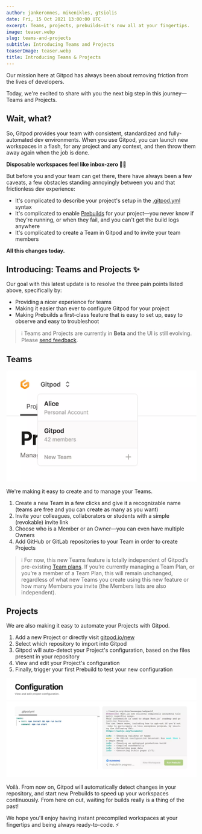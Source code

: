 ```yaml
---
author: jankeromnes, mikenikles, gtsiolis
date: Fri, 15 Oct 2021 13:00:00 UTC
excerpt: Teams, projects, prebuilds—it's now all at your fingertips.
image: teaser.webp
slug: teams-and-projects
subtitle: Introducing Teams and Projects
teaserImage: teaser.webp
title: Introducing Teams & Projects
---
```


<script context="module">
  export const prerender = true;
</script>

Our mission here at Gitpod has always been about removing friction from the lives of developers.

Today, we're excited to share with you the next big step in this journey—Teams and Projects.

## Wait, what?

So, Gitpod provides your team with consistent, standardized and fully-automated dev environments. When you use Gitpod, you can launch new workspaces in a flash, for any project and any context, and then throw them away again when the job is done.

**Disposable workspaces feel like inbox-zero 🧘‍♀️**

But before you and your team can get there, there have always been a few caveats, a few obstacles standing annoyingly between you and that frictionless dev experience:

- It's complicated to describe your project's setup in the [.gitpod.yml](/docs/references/gitpod-yml/) syntax
- It's complicated to enable [Prebuilds](/docs/configure/projects/prebuilds/) for your project—you never know if they're running, or when they fail, and you can't get the build logs anywhere
- It's complicated to create a Team in Gitpod and to invite your team members

**All this changes today.**

## Introducing: Teams and Projects ✨

Our goal with this latest update is to resolve the three pain points listed above, specifically by:

- Providing a nicer experience for teams
- Making it easier than ever to configure Gitpod for your project
- Making Prebuilds a first-class feature that is easy to set up, easy to observe and easy to troubleshoot

> ℹ️ Teams and Projects are currently in **Beta** and the UI is still evolving. Please [send feedback](https://github.com/gitpod-io/gitpod/issues/5095).

## Teams

![Teams](../../../static/images/blog/teams-and-projects/teams.webp)

We're making it easy to create and to manage your Teams.

1. Create a new Team in a few clicks and give it a recognizable name (teams are free and you can create as many as you want)
2. Invite your colleagues, collaborators or students with a simple (revokable) invite link
3. Choose who is a Member or an Owner—you can even have multiple Owners
4. Add GitHub or GitLab repositories to your Team in order to create Projects

> ℹ️ For now, this new Teams feature is totally independent of Gitpod’s pre-existing [Team plans](/docs/configure/teams). If you’re currently managing a Team Plan, or you’re a member of a Team Plan, this will remain unchanged, regardless of what new Teams you create using this new feature or how many Members you invite (the Members lists are also independent).

## Projects

We are also making it easy to automate your Projects with Gitpod.

1. Add a new Project or directly visit [gitpod.io/new](https://gitpod.io/new)
2. Select which repository to import into Gitpod
3. Gitpod will auto-detect your Project's configuration, based on the files present in your repository
4. View and edit your Project's configuration
5. Finally, trigger your first Prebuild to test your new configuration

![Running your first Gitpod Prebuild](../../../static/images/blog/teams-and-projects/prebuild-in-progress.webp)

Voilà. From now on, Gitpod will automatically detect changes in your repository, and start new Prebuilds to speed up your workspaces continuously. From here on out, waiting for builds really is a thing of the past!

We hope you'll enjoy having instant precompiled workspaces at your fingertips and being always ready-to-code. ⚡
